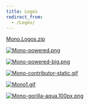 ```yaml
---
title: Logos
redirect_from:
  - /Logos/
---
```


[Mono.Logos.zip](/archived/images/a/a9/Mono.Logos.zip)

[![Mono-powered.png](/archived/images/0/08/Mono-powered.png)](/archived/images/0/08/Mono-powered.png)

[![Mono-powered-big.png](/archived/images/3/31/Mono-powered-big.png)](/archived/images/3/31/Mono-powered-big.png)

[![Mono-contributor-static.gif](/archived/images/9/9f/Mono-contributor-static.gif)](/archived/images/9/9f/Mono-contributor-static.gif)

[![Mono1.gif](/archived/images/3/31/Mono1.gif)](/archived/images/3/31/Mono1.gif)

[![Mono-gorilla-aqua.100px.png](/archived/images/8/8d/Mono-gorilla-aqua.100px.png)](/archived/images/8/8d/Mono-gorilla-aqua.100px.png)

